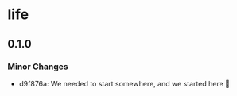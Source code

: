 # life

## 0.1.0

### Minor Changes

- d9f876a: We needed to start somewhere, and we started here 🌱
